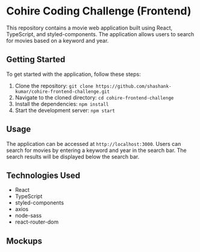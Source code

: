 # Cohire Coding Challenge (Frontend)

This repository contains a movie web application built using React, TypeScript, and styled-components. The application allows users to search for movies based on a keyword and year.

## Getting Started

To get started with the application, follow these steps:

1. Clone the repository: `git clone https://github.com/shashank-kumar/cohire-frontend-challenge.git`
2. Navigate to the cloned directory: `cd cohire-frontend-challenge`
3. Install the dependencies: `npm install`
4. Start the development server: `npm start`

## Usage

The application can be accessed at `http://localhost:3000`. Users can search for movies by entering a keyword and year in the search bar. The search results will be displayed below the search bar.

## Technologies Used

- React
- TypeScript
- styled-components
- axios
- node-sass
- react-router-dom

## Mockups

[mockup]: https://cord-coding-challenges.s3-eu-west-1.amazonaws.com/frontend-test-mockups.zip
[theMovieDB]: https://www.themoviedb.org/documentation/api

